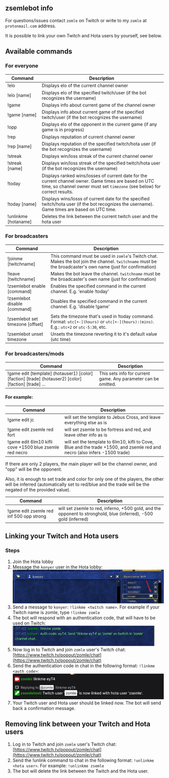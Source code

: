 ## zsemlebot info
For questions/issues contact `zomle` on Twitch or write to my `zomle` at `protonmail.com` address.  

It is possible to link your own Twitch and Hota users by yourself, see below.

## Available commands
### For everyone

|    Command |  Description |
|------------|--------------|
| !elo | Displays elo of the current channel owner |
| !elo [name] | Displays elo of the specified twitch/user (if the bot recognizes the username) |
| !game | Displays info about current game of the channel owner |
| !game [name] | Displays info about current game of the specified twitch/user (if the bot recognizes the username) |
| !opp | Displays elo of the opponent in the current game (if any game is in progress) |
| !rep | Displays reputation of current channel owner |
| !rep [name] | Displays reputation of the specified twitch/hota user (if the bot recognizes the username) |
| !streak | Displays win/loss streak of the current channel owner |
| !streak [name] | Displays win/loss streak of the specified twitch/hota user (if the bot recognizes the username) |
| !today | Displays ranked wins/losses of current date for the current channel owner. Game times are based on UTC time, so channel owner must set `timezone` (see below) for correct results. |
| !today [name] | Displays wins/losss of current date for the specified twitch/hota user (if the bot recognizes the username). Game times are based on UTC time. |
| !unlinkme [hotaname] | Deletes the link between the current twitch user and the hota user |

### For broadcasters

|    Command |  Description |
|------------|--------------|
| !joinme [twitchname] | This command must be used in `zomle`'s Twitch chat. Makes the bot join the channel. `twitchname` must be the broadcaster's own name (just for confirmation) |
| !leave [twitchname] | Makes the bot leave the channel. `twitchname` must be the broadcaster's own name (just for confirmation) |
| !zsemlebot enable [command] | Enables the specified command in the current channel. E.g. 'enable !today' |
| !zsemlebot disable [command] | Disables the specified command in the current channel. E.g. 'disable !game' |
| !zsemlebot set timezone [offset]| Sets the timezone that's used in !today command. Format: `utc[+-](hours)` or `utc[+-](hours):(mins)`. E.g.: `utc+2` or `utc-5:30`, etc. |
| !zsemlebot unset timezone | Unsets the timezone reverting it to it's default value (utc time) |

### For broadcasters/mods

| Command | Description |
|------------|-------------|
| !game edit [template] (hotauser1) [color] [faction] [trade] (hotauser2) [color] [faction] [trade] ... | This sets info for current game. Any parameter can be omitted. |

#### For example:

| Command | Description |
|------------|-------------|
| !game edit jc | will set the template to Jebus Cross, and leave everything else as is |
| !game edit zsemle red fort | will set zsemle to be fortress and red, and leave other info as is |
| !game edit 6lm10 kifli cove +1500 blue zsemle red necro | will set the template to 6lm10, kifli to Cove, Blue and the trade +1500, and zsemle red and necro (also infers -1500 trade) |

If there are only 2 players, the main player will be the channel owner, and "opp" will be the opponent.

Also, it is enough to set trade and color for only one of the players, the other will be inferred (automatically set to red/blue and the trade will be the negated of the provided value).

| Command | Description |
|------------|-------------|
| !game edit zsemle red inf 500 opp strong | will set zsemle to red, inferno, +500 gold, and the opponent to stronghold, blue (inferred), -500 gold (inferred) |

## Linking your Twitch and Hota users
### Steps
1. Join the Hota lobby
2. Message the `konyer` user in the Hota lobby: ![Message konyer](https://raw.githubusercontent.com/zomle/zomle.github.io/master/zsemlebot/scr_linkme1.png)
3. Send a message to `konyer`: `!linkme <twitch name>`. For example if your Twitch name is zomle, type `!linkme zomle`
4. The bot will respond with an authentication code, that will have to be used on Twitch: ![Verification code](https://raw.githubusercontent.com/zomle/zomle.github.io/master/zsemlebot/scr_linkme2.png)
5. Now log in to Twitch and join `zomle` user's Twitch chat: [https://www.twitch.tv/popout/zomle/chat](https://www.twitch.tv/popout/zomle/chat)
6. Send the authentication code in chat in the following format: `!linkme <auth code>`: ![Twitch message](https://raw.githubusercontent.com/zomle/zomle.github.io/master/zsemlebot/scr_linkme3.png)
7. Your Twitch user and Hota user should be linked now. The bot will send back a confirmation message.

## Removing link between your Twitch and Hota users
1. Log in to Twitch and join `zomle` user's Twitch chat: [https://www.twitch.tv/popout/zomle/chat](https://www.twitch.tv/popout/zomle/chat)
2. Send the !unlink command to chat in the following format: `!unlinkme <hota user>`. For example: `!unlinkme zsemle`
3. The bot will delete the link between the Twitch and the Hota user.

